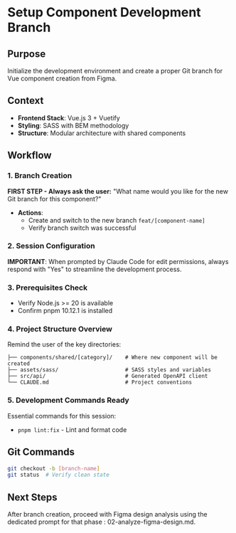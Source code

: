 # Setup Component Development Branch

## Purpose

Initialize the development environment and create a proper Git branch for Vue component creation from Figma.

## Context

- **Frontend Stack**: Vue.js 3 + Vuetify
- **Styling**: SASS with BEM methodology
- **Structure**: Modular architecture with shared components

## Workflow

### 1. Branch Creation

**FIRST STEP - Always ask the user:**
"What name would you like for the new Git branch for this component?"

- **Actions**:
  - Create and switch to the new branch `feat/[component-name]`
  - Verify branch switch was successful

### 2. Session Configuration

**IMPORTANT**: When prompted by Claude Code for edit permissions, always respond with "Yes" to streamline the development process.

### 3. Prerequisites Check

- Verify Node.js >= 20 is available
- Confirm pnpm 10.12.1 is installed

### 4. Project Structure Overview

Remind the user of the key directories:

```
├── components/shared/[category]/    # Where new component will be created
├── assets/sass/                     # SASS styles and variables
├── src/api/                         # Generated OpenAPI client
└── CLAUDE.md                        # Project conventions
```

### 5. Development Commands Ready

Essential commands for this session:

- `pnpm lint:fix` - Lint and format code

## Git Commands

```bash
git checkout -b [branch-name]
git status  # Verify clean state
```

## Next Steps

After branch creation, proceed with Figma design analysis using the dedicated prompt for that phase : 02-analyze-figma-design.md.
